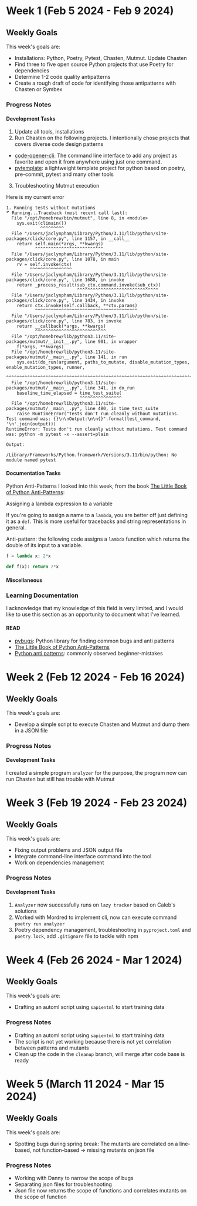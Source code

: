 # Week 1 (Feb 5 2024 - Feb 9 2024)

## Weekly Goals

This week's goals are:

- Installations: Python, Poetry, Pytest, Chasten, Mutmut. Update Chasten
- Find three to five open source Python projects that use Poetry for dependencies
- Determine 1-2 code quality antipatterns
- Create a rough draft of code for identifying those antipatterns with Chasten or Symbex

### Progress Notes

#### Development Tasks

1. Update all tools, installations
2. Run Chasten on the following projects. I intentionally chose projects that covers diverse code design patterns

- [code-opener-cli](https://github.com/AstuteSource/code-opener-cli): The command line interface to add any project as favorite and open it from anywhere using just one command.
- [pytemplate](https://github.com/clemens33/pytemplate): a lightweight template project for python based on poetry, pre-commit, pytest and many other tools

3. Troubleshooting Mutmut execution

Here is my current error

```code
1. Running tests without mutations
⠋ Running...Traceback (most recent call last):
  File "/opt/homebrew/bin/mutmut", line 8, in <module>
    sys.exit(climain())
             ^^^^^^^^^
  File "/Users/jaclynpham/Library/Python/3.11/lib/python/site-packages/click/core.py", line 1157, in __call__
    return self.main(*args, **kwargs)
           ^^^^^^^^^^^^^^^^^^^^^^^^^^
  File "/Users/jaclynpham/Library/Python/3.11/lib/python/site-packages/click/core.py", line 1078, in main
    rv = self.invoke(ctx)
         ^^^^^^^^^^^^^^^^
  File "/Users/jaclynpham/Library/Python/3.11/lib/python/site-packages/click/core.py", line 1688, in invoke
    return _process_result(sub_ctx.command.invoke(sub_ctx))
                           ^^^^^^^^^^^^^^^^^^^^^^^^^^^^^^^
  File "/Users/jaclynpham/Library/Python/3.11/lib/python/site-packages/click/core.py", line 1434, in invoke
    return ctx.invoke(self.callback, **ctx.params)
           ^^^^^^^^^^^^^^^^^^^^^^^^^^^^^^^^^^^^^^^
  File "/Users/jaclynpham/Library/Python/3.11/lib/python/site-packages/click/core.py", line 783, in invoke
    return __callback(*args, **kwargs)
           ^^^^^^^^^^^^^^^^^^^^^^^^^^^
  File "/opt/homebrew/lib/python3.11/site-packages/mutmut/__init__.py", line 901, in wrapper
    f(*args, **kwargs)
  File "/opt/homebrew/lib/python3.11/site-packages/mutmut/__main__.py", line 141, in run
    sys.exit(do_run(argument, paths_to_mutate, disable_mutation_types, enable_mutation_types, runner,
             ^^^^^^^^^^^^^^^^^^^^^^^^^^^^^^^^^^^^^^^^^^^^^^^^^^^^^^^^^^^^^^^^^^^^^^^^^^^^^^^^^^^^^^^^
  File "/opt/homebrew/lib/python3.11/site-packages/mutmut/__main__.py", line 341, in do_run
    baseline_time_elapsed = time_test_suite(
                            ^^^^^^^^^^^^^^^^
  File "/opt/homebrew/lib/python3.11/site-packages/mutmut/__main__.py", line 480, in time_test_suite
    raise RuntimeError("Tests don't run cleanly without mutations. Test command was: {}\n\nOutput:\n\n{}".format(test_command, '\n'.join(output)))
RuntimeError: Tests don't run cleanly without mutations. Test command was: python -m pytest -x --assert=plain

Output:

/Library/Frameworks/Python.framework/Versions/3.11/bin/python: No module named pytest
```

#### Documentation Tasks

Python Anti-Patterns I looked into this week, from the book [The Little Book of Python Anti-Patterns](https://docs.quantifiedcode.com/python-anti-patterns/):

Assigning a lambda expression to a variable

If you're going to assign a name to a `lambda`, you are better off just defining it as a `def`. This is more useful for tracebacks and string representations in general.

Anti-pattern: the following code assigns a `lambda` function which returns the double of its input to a variable.

```python
f = lambda x: 2*x
```

```python
def f(x): return 2*x
```

#### Miscellaneous

### Learning Documentation

I acknowledge that my knowledge of this field is very limited, and I would like to use this section as an opportunity to document what I've learned.

#### READ

- [pybugs](https://github.com/cbrentharris/pybugs): Python library for finding common bugs and anti patterns
- [The Little Book of Python Anti-Patterns](https://docs.quantifiedcode.com/python-anti-patterns/)
- [Python anti patterns](https://github.com/GalvanizeDataScience/python-anti-patterns/blob/master/beginner-mistakes.ipynb): commonly observed beginner-mistakes


# Week 2 (Feb 12 2024 - Feb 16 2024)

## Weekly Goals

This week's goals are:

- Develop a simple script to execute Chasten and Mutmut and dump them in a JSON file

### Progress Notes

#### Development Tasks

I created a simple program `analyzer` for the purpose, the program now can run Chasten but still has trouble with Mutmut


# Week 3 (Feb 19 2024 - Feb 23 2024)

## Weekly Goals

This week's goals are:

- Fixing output problems and JSON output file
- Integrate command-line interface command into the tool
- Work on dependencies management

### Progress Notes

#### Development Tasks

1. `Analyzer` now successfully runs on `lazy tracker` based on Caleb's solutions
2. Worked with Mordred to implement cli, now can execute command `poetry run analyzer`
3. Poetry dependency management, troubleshooting in `pyproject.toml` and `poetry.lock`, add `.gitignore` file to tackle with npm
   
# Week 4 (Feb 26 2024 - Mar 1 2024)
## Weekly Goals

This week's goals are:
- Drafting an automl script using `sapientml` to start training data

### Progress Notes
- Drafting an automl script using `sapientml` to start training data
- The script is not yet working because there is not yet correlation between patterns and mutants
- Clean up the code in the `cleanup` branch, will merge after code base is ready

# Week 5 (March 11 2024 - Mar 15 2024)
## Weekly Goals

This week's goals are:
- Spotting bugs during spring break: The mutants are correlated on a line-based, not function-based -> missing mutants on json file

### Progress Notes
- Working with Danny to narrow the scope of bugs
- Separating json files for troubleshooting
- Json file now returns the scope of functions and correlates mutants on the scope of function

